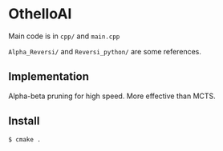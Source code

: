 # OthelloAI

Main code is in `cpp/` and `main.cpp`

`Alpha_Reversi/` and `Reversi_python/` are some references.

## Implementation

Alpha-beta pruning for high speed. More effective than MCTS.

## Install

```bash
$ cmake .
```

